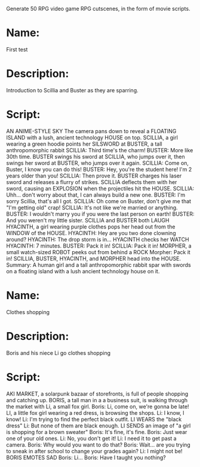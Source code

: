 Generate 50 RPG video game RPG cutscenes, in the form of movie scripts.

# Name:
First test
# Description:
Introduction to Scillia and Buster as they are sparring.
# Script:
AN ANIME-STYLE SKY
The camera pans down to reveal a FLOATING ISLAND with a lush, ancient technology HOUSE on top.
SCILLIA, a girl wearing a green hoodie points her SILSWORD at BUSTER, a tall anthropomorphic rabbit
SCILLIA: Third time's the charm!
BUSTER: More like 30th time.
BUSTER swings his sword at SCILLIA, who jumps over it, then swings her sword at BUSTER, who jumps over it again.
SCILLIA: Come on, Buster, I know you can do this!
BUSTER: Hey, you're the student here! I'm 2 years older than you!
SCILLIA: Then prove it.
BUSTER charges his laser sword and releases a flurry of strikes. SCILLIA deflects them with her sword, causing an EXPLOSION when the projectiles hit the HOUSE.
SCILLIA: Uhh... don't worry about that, I can always build a new one.
BUSTER: I'm sorry Scillia, that's all I got.
SCILLIA: Oh come on Buster, don't give me that "I'm getting old" crap!
SCILLIA: It's not like we're married or anything.
BUSTER: I wouldn't marry you if you were the last person on earth!
BUSTER: And you weren't my little sister.
SCILLIA and BUSTER both LAUGH
HYACINTH, a girl wearing purple clothes pops her head out from the WINDOW of the HOUSE.
HYACINTH: Hey are you two done clowning around?
HYACINTH: The drop storm is in...
HYACINTH checks her WATCH
HYACINTH: 7 minutes.
BUSTER: Pack it in!
SCILLIA: Pack it in!
MORPHER, a small watch-sized ROBOT peeks out from behind a ROCK
Morpher: Pack it in!
SCILLIA, BUSTER, HYACINTH, and MORPHER head into the HOUSE.
Summary: A human girl and a tall anthropomorphic rabbit spar with swords on a floating island with a lush ancient technology house on it.

# Name:
Clothes shopping
# Description:
Boris and his niece Li go clothes shopping
# Script:
AKI MARKET, a solarpunk bazaar of storefronts, is full of people shopping and catching up.
BORIS, a tall man in a a business suit, is walking through the market with Li, a small fox girl.
Boris: Li, come on, we're gonna be late!
LI, a little fox girl wearing a red dress, is browsing the shops.
Li: I know, I know!
Li: I'm trying to find the perfect black outfit.
LI WEARS the "black dress"
Li: But none of them are black enough.
LI SENDS an image of "a girl is shopping for a brown sweater"
Boris: It's fine, it's fine.
Boris: Just wear one of your old ones.
Li: No, you don't get it!
Li: I need it to get past a camera.
Boris: Why would you want to do that?
Boris: Wait... are you trying to sneak in after school to change your grades again?
Li: I might not be!
BORIS EMOTES SAD
Boris: Li...
Boris: Have I taught you nothing?